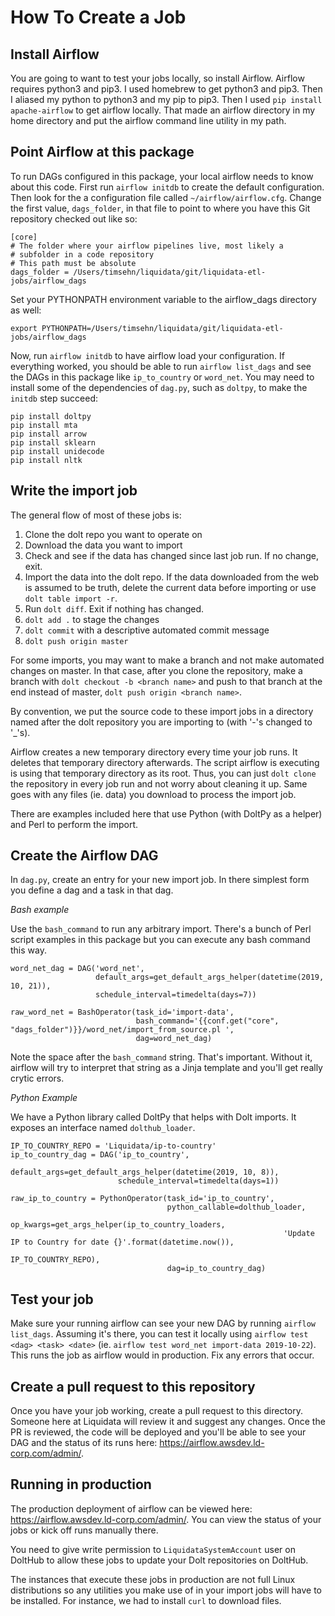 # How To Create a Job

## Install Airflow

You are going to want to test your jobs locally, so install Airflow. Airflow requires python3 and pip3. I used homebrew to 
get python3 and pip3. Then I aliased my python to python3 and my pip to pip3. Then I used `pip install apache-airflow` to 
get airflow locally. That made an airflow directory in my home directory and put the airflow command line utility in my 
path.

## Point Airflow at this package

To run DAGs configured in this package, your local airflow needs to know about this code. First run `airflow initdb` to create the default configuration. Then look for the a configuration file called `~/airflow/airflow.cfg`. Change the first value, `dags_folder`,
in that file to point to where you have this Git repository checked out like so:

    [core]
    # The folder where your airflow pipelines live, most likely a
    # subfolder in a code repository
    # This path must be absolute
    dags_folder = /Users/timsehn/liquidata/git/liquidata-etl-jobs/airflow_dags

Set your PYTHONPATH environment variable to the airflow_dags directory as well:

    export PYTHONPATH=/Users/timsehn/liquidata/git/liquidata-etl-jobs/airflow_dags

Now, run `airflow initdb` to have airflow load your configuration. If everything worked, you should be able to run 
`airflow list_dags` and see the DAGs in this package like `ip_to_country` or `word_net`. You may need to install some of 
the dependencies of `dag.py`, such as `doltpy`, to make the `initdb` step succeed:
    
    pip install doltpy
    pip install mta
    pip install arrow
    pip install sklearn
    pip install unidecode
    pip install nltk

## Write the import job

The general flow of most of these jobs is:

1. Clone the dolt repo you want to operate on
1. Download the data you want to import
1. Check and see if the data has changed since last job run. If no change, exit.
1. Import the data into the dolt repo. If the data downloaded from the web is assumed to be truth, delete the current 
data before importing or use `dolt table import -r`.
1. Run `dolt diff`. Exit if nothing has changed.
1. `dolt add .` to stage the changes
1. `dolt commit` with a descriptive automated commit message
1. `dolt push origin master`

For some imports, you may want to make a branch and not make automated changes on master. In that case, after you clone the 
repository, make a branch with `dolt checkout -b <branch name>` and push to that branch at the end instead of master,
`dolt push origin <branch name>`.

By convention, we put the source code to these import jobs in a directory named after the dolt repository you are importing
to (with '-'s changed to '_'s).

Airflow creates a new temporary directory every time your job runs. It deletes that temporary directory afterwards. The 
script airflow is executing is using that temporary directory as its root. Thus, you can just `dolt clone` the repository 
in every job run and not worry about cleaning it up. Same goes with any files (ie. data) you download to process the 
import job. 

There are examples included here that use Python (with DoltPy as a helper) and Perl to perform the import.

## Create the Airflow DAG

In `dag.py`, create an entry for your new import job. In there simplest form you define a dag and a task in that dag.

*Bash example*

Use the `bash_command` to run any arbitrary import. There's a bunch of Perl script examples in this package but you 
can execute any bash command this way.

    word_net_dag = DAG('word_net',
                       default_args=get_default_args_helper(datetime(2019, 10, 21)),
                       schedule_interval=timedelta(days=7))

    raw_word_net = BashOperator(task_id='import-data',
                                bash_command='{{conf.get("core", "dags_folder")}}/word_net/import_from_source.pl ',
                                dag=word_net_dag)

Note the space after the `bash_command` string. That's important. Without it, airflow will try to interpret that string as a
Jinja template and you'll get really crytic errors. 

*Python Example*

We have a Python library called DoltPy that helps with Dolt imports. It exposes an interface named `dolthub_loader`.

    IP_TO_COUNTRY_REPO = 'Liquidata/ip-to-country'
    ip_to_country_dag = DAG('ip_to_country',
                            default_args=get_default_args_helper(datetime(2019, 10, 8)),
                            schedule_interval=timedelta(days=1))

    raw_ip_to_country = PythonOperator(task_id='ip_to_country',
                                       python_callable=dolthub_loader,
                                       op_kwargs=get_args_helper(ip_to_country_loaders,
                                                                 'Update IP to Country for date {}'.format(datetime.now()),
                                                                 IP_TO_COUNTRY_REPO),
                                       dag=ip_to_country_dag)

## Test your job

Make sure your running airflow can see your new DAG by running `airflow list_dags`. Assuming it's there, you can test it
locally using `airflow test <dag> <task> <date>` (ie. `airflow test word_net import-data 2019-10-22`). This runs the job as
airflow would in production. Fix any errors that occur.

## Create a pull request to this repository

Once you have your job working, create a pull request to this directory. Someone here at Liquidata will review it and 
suggest any changes. Once the PR is reviewed, the code will be deployed and you'll be able to see your DAG and the status 
of its runs here: https://airflow.awsdev.ld-corp.com/admin/.

## Running in production

The production deployment of airflow can be viewed here: https://airflow.awsdev.ld-corp.com/admin/. You can view the 
status of your jobs or kick off runs manually there. 

You need to give write permission to `LiquidataSystemAccount` user on DoltHub to allow these jobs to update your 
Dolt repositories on DoltHub.

The instances that execute these jobs in production are not full Linux distributions so any utilities you make use of in 
your import jobs will have to be installed. For instance, we had to install `curl` to download files. 
